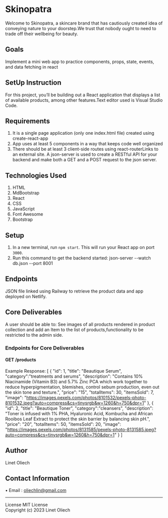 # Skinopatra
Welcome to Skinopatra, a skincare brand that has cautiously created idea of conveying nature to your doorstep.We trust that nobody ought to need to trade off their wellbeing for beauty.
## Goals
Implement a mini web app to practice components, props, state, events, and data fetching in react
## SetUp Instruction
For this project, you’ll be building out a React application that displays a list of available products, among other features.Text editor used is Visual Studio Code.
## Requirements
1. It is a single page application (only one index.html file) created using create-react-app
2. App uses at least 5 components in a way that keeps code well organized
3. There should be at least 3 client-side routes using react-routerLinks to an external site. A json-server is used to create a RESTful API for your backend and make both a GET and a POST request to the json server. 
## Technologies Used
1. HTML
2. MdBootstrap
3. React
4. CSS
5. JavaScript
6. Font Awesome
7. Bootstrap
## Setup
1. In a new terminal, run `npm start`. This will run your React app on port `3000`.
2. Run this command to get the backend started:
json-server --watch db.json --port 8001
## Endpoints
JSON file linked using Railway to retrieve the product data and app deployed on Netlify.
## Core Deliverables
A user should be able to:
See images of all products rendered in product collection and add an Item to the list of products,functionality to be restricted to the admin side.

### Endpoints for Core Deliverables
#### GET /products
Example Response:
[
  {
    "id": 1,
    "title": "Beautique Serum",
    "category":"treatments and serums",
    "description": "Contains 10% Niacinamide (Vitamin B3) and 5.7% Zinc PCA which work together to reduce hyperpigmentation, blemishes, control sebum production, even out the skin tone and texture.",
    "price": "15",
    "totalItems": 30,
    "itemsSold": 7,
    "image": "https://images.pexels.com/photos/8101532/pexels-photo-8101532.jpeg?auto=compress&cs=tinysrgb&w=1260&h=750&dpr=1"
    },
    {
     "id": 2,
    "title": "Beautique Toner",
    "category":"cleansers",
    "description": "Toner is infused with 1% PHA, Hyaluronic Acid, Kombucha and African Rooibos Leaf Extract to protect the skin barrier by balancing skin pH.",
    "price": "20",
    "totalItems": 50,
    "itemsSold": 20,
    "image": "https://images.pexels.com/photos/8131585/pexels-photo-8131585.jpeg?auto=compress&cs=tinysrgb&w=1260&h=750&dpr=1"
      }
]
## Author 
Linet Oliech

## Contact Information
• Email : oliechlin@gmail.com
* * *
License
MIT License  
Copyright (c) 2023 Linet Oliech
